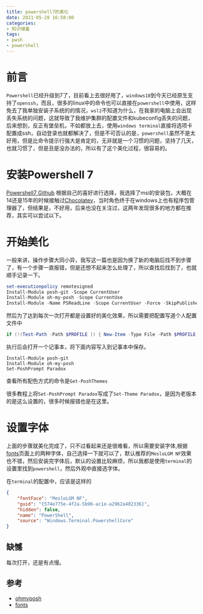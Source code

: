 ```yaml
---
title: powershell7的美化
date: 2021-05-28 16:58:00
categories:
- 知识储备
tags:
- pwsh
- powershell
---
```


# 前言

`Powershell`已经升级到7了，目前看上去很好用了，`windows10`到今天已经原生支持了`openssh`，而且，很多的linux中的命令也可以直接在`powershell`中使用，这样免去了我单独安装子系统的的情况，`wsl2`不知道为什么，在我家的电脑上会出现丢失系统的问题，这就导致了我维护集群的配置文件和kubeconfig丢失的问题，后来想到，反正有堡垒机，不如都放上去，使用`windows terminal`直接将选项卡配置成ssh，自动登录也就都解决了，但是不可否认的是，`powershell`虽然不是太好用，但是比命令提示行强大是肯定的，无非就是一个习惯的问题，坚持了几天，也就习惯了，但是丑是没办法的，所以有了这个美化过程，很容易的。

# 安装Powershell 7
    
[Powershell7 Github](https://github.com/PowerShell/PowerShell) 根据自己的喜好进行选择，我选择了msi的安装包，大概在14还是15年的时候接触过[Chocolatey](https://chocolatey.org/)，当时角色终于在windows上也有程序包管理器了，但结果是，不好用，后来也没在关注过，这两年发现很多的地方都在推荐，其实可以尝试以下。

# 开始美化
    
一般来讲，操作步骤大同小异，我写这一篇也是因为换了新的电脑后找不到步骤了，有一个步骤一直报错，但是还想不起来怎么处理了，所以查找后找到了，也就顺手记录一下。

```powershell
set-executionpolicy remotesigned
Install-Module posh-git -Scope CurrentUser
Install-Module oh-my-posh -Scope CurrentUse
Install-Module -Name PSReadLine -Scope CurrentUser -Force -SkipPublisherCheck # 这个是自动提示的，看个人选择，一般用不上，因为自动提示后面总是会带上.exe扩展名，并且会在后面自动加一个空格，总是，我觉得不好用
```

然后为了达到每次一次打开都是设置好的美化效果，所以需要把配置写道个人配置文件中

```powershell
if (!(Test-Path -Path $PROFILE )) { New-Item -Type File -Path $PROFILE -Force } notepad $PROFILE
```

执行后会打开一个记事本，将下面内容写入到记事本中保存。

```notepad
Install-Module posh-git
Install-Module oh-my-posh
Set-PoshPrompt Paradox
```

查看所有配色方式的命令是`Get-PoshThemes`

很多教程上将`Set-PoshPrompt Paradox`写成了`Set-Theme Paradox`，是因为老版本的是这么设置的，很多时候报错也是在这里。

# 设置字体

上面的步骤就美化完成了，只不过看起来还是很难看，所以需要安装字体,根据[fonts](https://ohmyposh.dev/docs/fonts)页面上的两种字体，自己选择一下就可以了，默认推荐的`MesloLGM NF`效果也不错，然后安装完字体后，默认的设置比较麻烦，所以我都是使用`terminal`的设置里找到`powershell`，然后外观中直接选字体。

在`terminal`的配置中，应该是这样的
```json
{
    "fontFace": "MesloLGM NF",
    "guid": "{574e775e-4f2a-5b96-ac1e-a2962a402336}",
    "hidden": false,
    "name": "PowerShell",
    "source": "Windows.Terminal.PowershellCore"
}
```
## 缺憾

每次打开，还是有点慢。

## 参考
- [ohmyposh](https://ohmyposh.dev/docs/)
- [fonts](https://ohmyposh.dev/docs/fonts)